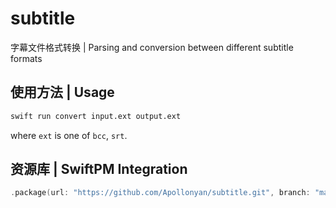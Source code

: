 # subtitle

字幕文件格式转换 | Parsing and conversion between different subtitle formats

## 使用方法 | Usage

```sh
swift run convert input.ext output.ext
```

where `ext` is one of `bcc`, `srt`.

## 资源库 | SwiftPM Integration

```swift
.package(url: "https://github.com/Apollonyan/subtitle.git", branch: "master"),
```
